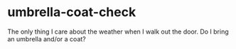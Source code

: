umbrella-coat-check
===================

The only thing I care about the weather when I walk out the door.  Do I bring an umbrella and/or a coat?
